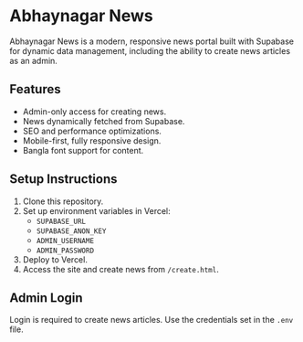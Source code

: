 # Abhaynagar News

Abhaynagar News is a modern, responsive news portal built with Supabase for dynamic data management, including the ability to create news articles as an admin.

## Features

- Admin-only access for creating news.
- News dynamically fetched from Supabase.
- SEO and performance optimizations.
- Mobile-first, fully responsive design.
- Bangla font support for content.

## Setup Instructions

1. Clone this repository.
2. Set up environment variables in Vercel:
   - `SUPABASE_URL`
   - `SUPABASE_ANON_KEY`
   - `ADMIN_USERNAME`
   - `ADMIN_PASSWORD`
3. Deploy to Vercel.
4. Access the site and create news from `/create.html`.

## Admin Login

Login is required to create news articles. Use the credentials set in the `.env` file.
